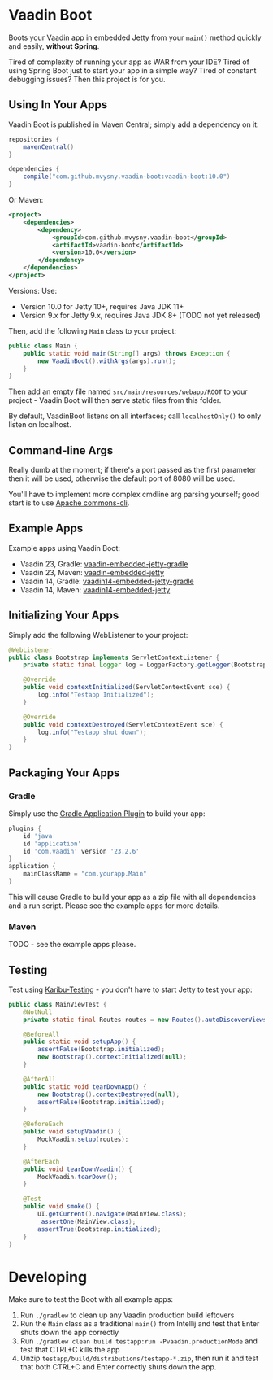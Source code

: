 # Vaadin Boot

Boots your Vaadin app in embedded Jetty from your `main()` method quickly and easily, **without Spring**.

Tired of complexity of running your app as WAR from your IDE? Tired of using Spring Boot just to start your app in a simple way?
Tired of constant debugging issues? Then this project is for you.

## Using In Your Apps

Vaadin Boot is published in Maven Central; simply add a dependency on it:

```groovy
repositories {
    mavenCentral()
}

dependencies {
    compile("com.github.mvysny.vaadin-boot:vaadin-boot:10.0")
}
```
Or Maven:
```xml
<project>
	<dependencies>
		<dependency>
			<groupId>com.github.mvysny.vaadin-boot</groupId>
			<artifactId>vaadin-boot</artifactId>
			<version>10.0</version>
		</dependency>
    </dependencies>
</project>
```

Versions: Use:

* Version 10.0 for Jetty 10+, requires Java JDK 11+
* Version 9.x for Jetty 9.x, requires Java JDK 8+ (TODO not yet released)

Then, add the following `Main` class to your project:
```java
public class Main {
    public static void main(String[] args) throws Exception {
        new VaadinBoot().withArgs(args).run();
    }
}
```

Then add an empty file named `src/main/resources/webapp/ROOT` to your project -
Vaadin Boot will then serve static files from this folder.

By default, VaadinBoot listens on all interfaces; call `localhostOnly()` to
only listen on localhost.

## Command-line Args

Really dumb at the moment; if there's a port passed as the first parameter then it will be used, otherwise
the default port of 8080 will be used.

You'll have to implement more complex cmdline arg parsing yourself; good start
is to use [Apache commons-cli](https://commons.apache.org/proper/commons-cli/).

## Example Apps

Example apps using Vaadin Boot:

* Vaadin 23, Gradle: [vaadin-embedded-jetty-gradle](https://github.com/mvysny/vaadin-embedded-jetty-gradle)
* Vaadin 23, Maven: [vaadin-embedded-jetty](https://github.com/mvysny/vaadin-embedded-jetty)
* Vaadin 14, Gradle: [vaadin14-embedded-jetty-gradle](https://github.com/mvysny/vaadin14-embedded-jetty-gradle)
* Vaadin 14, Maven: [vaadin14-embedded-jetty](https://github.com/mvysny/vaadin14-embedded-jetty)

## Initializing Your Apps

Simply add the following WebListener to your project:

```java
@WebListener
public class Bootstrap implements ServletContextListener {
    private static final Logger log = LoggerFactory.getLogger(Bootstrap.class);

    @Override
    public void contextInitialized(ServletContextEvent sce) {
        log.info("Testapp Initialized");
    }

    @Override
    public void contextDestroyed(ServletContextEvent sce) {
        log.info("Testapp shut down");
    }
}
```

## Packaging Your Apps

### Gradle

Simply use the [Gradle Application Plugin](https://docs.gradle.org/current/userguide/application_plugin.html)
to build your app:
```groovy
plugins {
    id 'java'
    id 'application'
    id 'com.vaadin' version '23.2.6'
}
application {
    mainClassName = "com.yourapp.Main"
}
```

This will cause Gradle to build your app as a zip file with all dependencies and a run script.
Please see the example apps for more details.

### Maven

TODO - see the example apps please.

## Testing

Test using [Karibu-Testing](https://github.com/mvysny/karibu-testing/) - you don't have to start
Jetty to test your app:

```java
public class MainViewTest {
    @NotNull
    private static final Routes routes = new Routes().autoDiscoverViews("com.example");

    @BeforeAll
    public static void setupApp() {
        assertFalse(Bootstrap.initialized);
        new Bootstrap().contextInitialized(null);
    }

    @AfterAll
    public static void tearDownApp() {
        new Bootstrap().contextDestroyed(null);
        assertFalse(Bootstrap.initialized);
    }

    @BeforeEach
    public void setupVaadin() {
        MockVaadin.setup(routes);
    }

    @AfterEach
    public void tearDownVaadin() {
        MockVaadin.tearDown();
    }

    @Test
    public void smoke() {
        UI.getCurrent().navigate(MainView.class);
        _assertOne(MainView.class);
        assertTrue(Bootstrap.initialized);
    }
}
```

# Developing

Make sure to test the Boot with all example apps:

1. Run `./gradlew` to clean up any Vaadin production build leftovers
2. Run the `Main` class as a traditional `main()` from Intellij and test that Enter shuts down the app correctly
3. Run `./gradlew clean build testapp:run -Pvaadin.productionMode` and test that CTRL+C kills the app
4. Unzip `testapp/build/distributions/testapp-*.zip`, then run it and test that both CTRL+C and Enter correctly shuts down the app.

